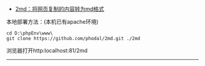 * [2md：将网页复制的内容转为md格式](https://phodal.github.io/2md/)

本地部署方法：(本机已有apache环境)
```
cd D:\phpEnv\www\
git clone https://github.com/phodal/2md.git ./2md
```
浏览器打开http:localhost:81/2md

---------


